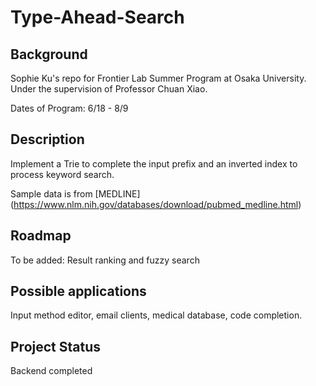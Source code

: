 # Type-Ahead-Search

## Background
Sophie Ku's repo for Frontier Lab Summer Program at Osaka University. Under the supervision of Professor Chuan Xiao.

Dates of Program: 6/18 - 8/9

## Description 
Implement a Trie to complete the input prefix and an inverted index to process keyword search. 

Sample data is from [MEDLINE] (https://www.nlm.nih.gov/databases/download/pubmed_medline.html)

## Roadmap
To be added: Result ranking and fuzzy search

## Possible applications
Input method editor, email clients, medical database, code completion.

## Project Status
Backend completed
